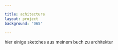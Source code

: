 ```yaml
---

title: achitecture
layout: project
background: "065"

---
```


hier einige sketches aus meinem buch zu architektur